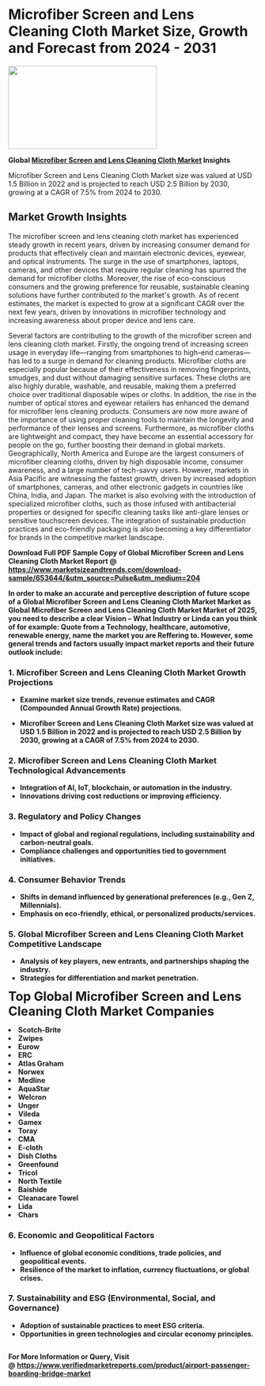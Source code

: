 <H1>Microfiber Screen and Lens Cleaning Cloth Market Size, Growth and Forecast from 2024 - 2031</H1><img class="aligncenter size-medium wp-image-584254" src="https://thirdeyenews.in/wp-content/uploads/2024/09/Global-Market-Research-300x168.jpeg" alt="" width="300" height="168" /><p><strong>Global&nbsp;<a href="https://www.marketsizeandtrends.com/download-sample/653644/&amp;utm_source=Pulse&amp;utm_medium=204">Microfiber Screen and Lens Cleaning Cloth Market</a> Insights</strong></p><p>Microfiber Screen and Lens Cleaning Cloth Market size was valued at USD 1.5 Billion in 2022 and is projected to reach USD 2.5 Billion by 2030, growing at a CAGR of 7.5% from 2024 to 2030.</p><p><h2>Market Growth Insights</h2> <p>The microfiber screen and lens cleaning cloth market has experienced steady growth in recent years, driven by increasing consumer demand for products that effectively clean and maintain electronic devices, eyewear, and optical instruments. The surge in the use of smartphones, laptops, cameras, and other devices that require regular cleaning has spurred the demand for microfiber cloths. Moreover, the rise of eco-conscious consumers and the growing preference for reusable, sustainable cleaning solutions have further contributed to the market's growth. As of recent estimates, the market is expected to grow at a significant CAGR over the next few years, driven by innovations in microfiber technology and increasing awareness about proper device and lens care.</p> <p><strong></strong></p> <p>Several factors are contributing to the growth of the microfiber screen and lens cleaning cloth market. Firstly, the ongoing trend of increasing screen usage in everyday life—ranging from smartphones to high-end cameras—has led to a surge in demand for cleaning products. Microfiber cloths are especially popular because of their effectiveness in removing fingerprints, smudges, and dust without damaging sensitive surfaces. These cloths are also highly durable, washable, and reusable, making them a preferred choice over traditional disposable wipes or cloths. In addition, the rise in the number of optical stores and eyewear retailers has enhanced the demand for microfiber lens cleaning products. Consumers are now more aware of the importance of using proper cleaning tools to maintain the longevity and performance of their lenses and screens. Furthermore, as microfiber cloths are lightweight and compact, they have become an essential accessory for people on the go, further boosting their demand in global markets. Geographically, North America and Europe are the largest consumers of microfiber cleaning cloths, driven by high disposable income, consumer awareness, and a large number of tech-savvy users. However, markets in Asia Pacific are witnessing the fastest growth, driven by increased adoption of smartphones, cameras, and other electronic gadgets in countries like China, India, and Japan. The market is also evolving with the introduction of specialized microfiber cloths, such as those infused with antibacterial properties or designed for specific cleaning tasks like anti-glare lenses or sensitive touchscreen devices. The integration of sustainable production practices and eco-friendly packaging is also becoming a key differentiator for brands in the competitive market landscape.</p> <p><strong></p><p><span class=""><strong>Download Full PDF Sample Copy of Global Microfiber Screen and Lens Cleaning Cloth Market Report</strong> @ <a href="https://www.marketsizeandtrends.com/download-sample/653644/&amp;utm_source=Pulse&amp;utm_medium=204" target="_blank">https://www.marketsizeandtrends.com/download-sample/653644/&amp;utm_source=Pulse&amp;utm_medium=204</a></span></p><p>In order to make an accurate and perceptive description of future scope of a Global&nbsp;Microfiber Screen and Lens Cleaning Cloth Market Market as Global&nbsp;Microfiber Screen and Lens Cleaning Cloth Market Market of 2025, you need to describe a clear Vision &ndash; What Industry or Linda can you think of for example: Quote from a Technology, healthcare, automotive, renewable energy, name the market you are Reffering to. However, some general trends and factors usually impact market reports and their future outlook include:</p><h3>1.&nbsp;<strong>Microfiber Screen and Lens Cleaning Cloth Market Growth Projections</strong></h3><ul><li>Examine market size trends, revenue estimates and CAGR (Compounded Annual Growth Rate) projections.</li><li><p>Microfiber Screen and Lens Cleaning Cloth Market size was valued at USD 1.5 Billion in 2022 and is projected to reach USD 2.5 Billion by 2030, growing at a CAGR of 7.5% from 2024 to 2030.</p></li></ul><h3>2.&nbsp;<strong>Microfiber Screen and Lens Cleaning Cloth Market Technological Advancements</strong></h3><ul><li>Integration of AI, IoT, blockchain, or automation in the industry.</li><li>Innovations driving cost reductions or improving efficiency.</li></ul><h3>3.&nbsp;<strong>Regulatory and Policy Changes</strong></h3><ul><li>Impact of global and regional regulations, including sustainability and carbon-neutral goals.</li><li>Compliance challenges and opportunities tied to government initiatives.</li></ul><h3>4.&nbsp;<strong>Consumer Behavior Trends</strong></h3><ul><li>Shifts in demand influenced by generational preferences (e.g., Gen Z, Millennials).</li><li>Emphasis on eco-friendly, ethical, or personalized products/services.</li></ul><h3>5.&nbsp;<strong>Global Microfiber Screen and Lens Cleaning Cloth Market Competitive Landscape</strong></h3><ul><li>Analysis of key players, new entrants, and partnerships shaping the industry.</li><li>Strategies for differentiation and market penetration.</li></ul><p data-pm-slice="1 1 []"><span style="color: inherit; font-family: inherit; font-size: 25px;">Top Global Microfiber Screen and Lens Cleaning Cloth Market Companies</span></p><div class="" data-test-id=""><p><li>Scotch-Brite</li><li> Zwipes</li><li> Eurow</li><li> ERC</li><li> Atlas Graham</li><li> Norwex</li><li> Medline</li><li> AquaStar</li><li> Welcron</li><li> Unger</li><li> Vileda</li><li> Gamex</li><li> Toray</li><li> CMA</li><li> E-cloth</li><li> Dish Cloths</li><li> Greenfound</li><li> Tricol</li><li> North Textile</li><li> Baishide</li><li> Cleanacare Towel</li><li> Lida</li><li> Chars</li></p></div><h3>6.&nbsp;<strong>Economic and Geopolitical Factors</strong></h3><ul><li>Influence of global economic conditions, trade policies, and geopolitical events.</li><li>Resilience of the market to inflation, currency fluctuations, or global crises.</li></ul><h3>7.&nbsp;<strong>Sustainability and ESG (Environmental, Social, and Governance)</strong></h3><ul><li>Adoption of sustainable practices to meet ESG criteria.</li><li>Opportunities in green technologies and circular economy principles.</li></ul><h2><strong style="font-size: 14px;">For More Information or Query, Visit @&nbsp;</strong><a style="background-color: #ffffff; font-size: 14px;" href="https://www.marketsizeandtrends.com/report/microfiber-screen-and-lens-cleaning-cloth-market/" target="_blank">https://www.verifiedmarketreports.com/product/airport-passenger-boarding-bridge-market</a></h2>
